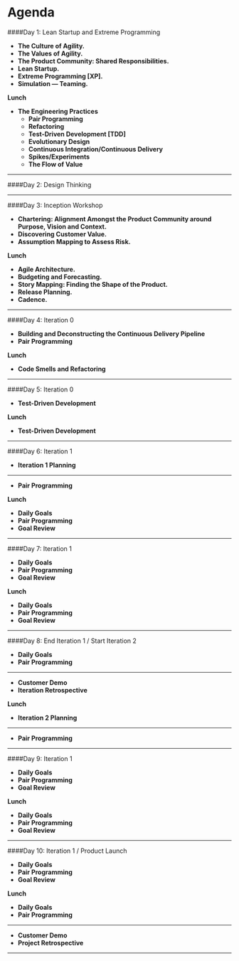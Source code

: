 # Agenda

####Day 1:  Lean Startup and Extreme Programming

* **The Culture of Agility.**
* **The Values of Agility.**
* **The Product Community: Shared Responsibilities.**
* **Lean Startup.**
* **Extreme Programming [XP].**
* **Simulation — Teaming.**

**Lunch**

* **The Engineering Practices**
  * **Pair Programming**
  * **Refactoring**
  * **Test-Driven Development [TDD]**
  * **Evolutionary Design**
  * **Continuous Integration/Continuous Delivery**
  * **Spikes/Experiments**
  * **The Flow of Value**
  
- - - -

####Day 2:  Design Thinking

- - - -

####Day 3:  Inception Workshop

* **Chartering:  Alignment Amongst the Product Community around Purpose, Vision and Context.**
* **Discovering Customer Value.**
* **Assumption Mapping to Assess Risk.**

**Lunch**

* **Agile Architecture.**
* **Budgeting and Forecasting.**
* **Story Mapping:  Finding the Shape of the Product.**
* **Release Planning.**
* **Cadence.**

- - - -

####Day 4:  Iteration 0

* **Building and Deconstructing the Continuous Delivery Pipeline**
* **Pair Programming**

**Lunch**

* **Code Smells and Refactoring**
 
- - - -

####Day 5:  Iteration 0

* **Test-Driven Development**

**Lunch**

* **Test-Driven Development** 

- - - -

####Day 6:  Iteration 1

* **Iteration 1 Planning**

- - - -

* **Pair Programming**

**Lunch**

* **Daily Goals** 
* **Pair Programming**
* **Goal Review** 

- - - -

####Day 7:  Iteration 1

* **Daily Goals** 
* **Pair Programming**
* **Goal Review** 

**Lunch**

* **Daily Goals** 
* **Pair Programming**
* **Goal Review** 

- - - -

####Day 8:  End Iteration 1 / Start Iteration 2

* **Daily Goals** 
* **Pair Programming**

- - - -

* **Customer Demo** 
* **Iteration Retrospective** 

**Lunch**

* **Iteration 2 Planning**

- - - -

* **Pair Programming**

- - - -

####Day 9:  Iteration 1

* **Daily Goals** 
* **Pair Programming**
* **Goal Review** 

**Lunch**

* **Daily Goals** 
* **Pair Programming**
* **Goal Review** 

- - - -

####Day 10:  Iteration 1 / Product Launch

* **Daily Goals** 
* **Pair Programming**
* **Goal Review** 

**Lunch**

* **Daily Goals** 
* **Pair Programming**

- - - -

* **Customer Demo** 
* **Project Retrospective** 

- - - -
